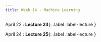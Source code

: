 ```yaml
---
title: Week 14 - Machine Learning
---
```


April 22
: **Lecture 24**{: .label .label-lecture }

April 24
: **Lecture 25**{: .label .label-lecture }
